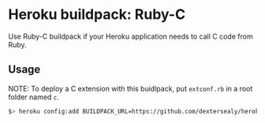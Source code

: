 # Heroku buildpack: Ruby-C

Use Ruby-C buildpack if your Heroku application needs to call C code from Ruby.

## Usage

NOTE: To deploy a C extension with this buidlpack, put ```extconf.rb``` in a root folder named ```c```.

```sh
$> heroku config:add BUILDPACK_URL=https://github.com/dextersealy/heroku-buildpack-Ruby-C.git
```
